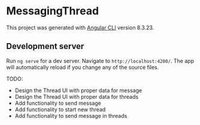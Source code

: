 # MessagingThread

This project was generated with [Angular CLI](https://github.com/angular/angular-cli) version 8.3.23.

## Development server

Run `ng serve` for a dev server. Navigate to `http://localhost:4200/`. The app will automatically reload if you change any of the source files.


TODO: 

* Design the Thread UI with proper data for message
* Design the Thread UI with proper data for threads
* Add functionality to send message
* Add functionality to start new thread
* Add functionality to send message in threads

